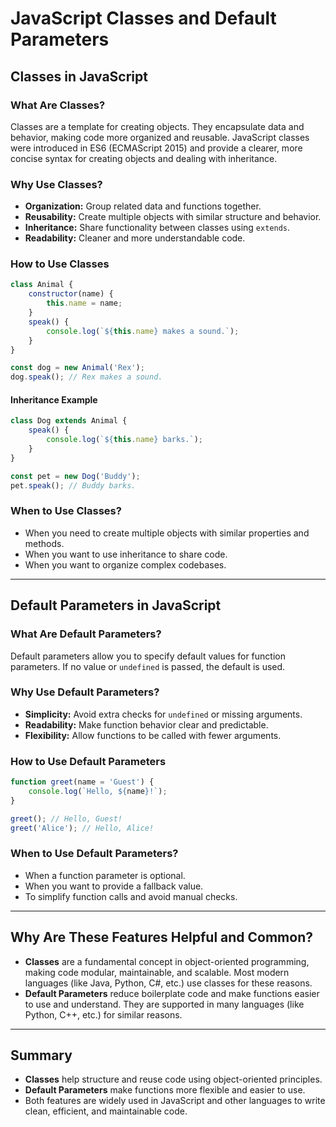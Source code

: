 # JavaScript Classes and Default Parameters

## Classes in JavaScript

### What Are Classes?
Classes are a template for creating objects. They encapsulate data and behavior, making code more organized and reusable. JavaScript classes were introduced in ES6 (ECMAScript 2015) and provide a clearer, more concise syntax for creating objects and dealing with inheritance.

### Why Use Classes?
- **Organization:** Group related data and functions together.
- **Reusability:** Create multiple objects with similar structure and behavior.
- **Inheritance:** Share functionality between classes using `extends`.
- **Readability:** Cleaner and more understandable code.

### How to Use Classes

```js
class Animal {
    constructor(name) {
        this.name = name;
    }
    speak() {
        console.log(`${this.name} makes a sound.`);
    }
}

const dog = new Animal('Rex');
dog.speak(); // Rex makes a sound.
```

#### Inheritance Example

```js
class Dog extends Animal {
    speak() {
        console.log(`${this.name} barks.`);
    }
}

const pet = new Dog('Buddy');
pet.speak(); // Buddy barks.
```

### When to Use Classes?
- When you need to create multiple objects with similar properties and methods.
- When you want to use inheritance to share code.
- When you want to organize complex codebases.

---

## Default Parameters in JavaScript

### What Are Default Parameters?
Default parameters allow you to specify default values for function parameters. If no value or `undefined` is passed, the default is used.

### Why Use Default Parameters?
- **Simplicity:** Avoid extra checks for `undefined` or missing arguments.
- **Readability:** Make function behavior clear and predictable.
- **Flexibility:** Allow functions to be called with fewer arguments.

### How to Use Default Parameters

```js
function greet(name = 'Guest') {
    console.log(`Hello, ${name}!`);
}

greet(); // Hello, Guest!
greet('Alice'); // Hello, Alice!
```

### When to Use Default Parameters?
- When a function parameter is optional.
- When you want to provide a fallback value.
- To simplify function calls and avoid manual checks.

---

## Why Are These Features Helpful and Common?

- **Classes** are a fundamental concept in object-oriented programming, making code modular, maintainable, and scalable. Most modern languages (like Java, Python, C#, etc.) use classes for these reasons.
- **Default Parameters** reduce boilerplate code and make functions easier to use and understand. They are supported in many languages (like Python, C++, etc.) for similar reasons.

---

## Summary

- **Classes** help structure and reuse code using object-oriented principles.
- **Default Parameters** make functions more flexible and easier to use.
- Both features are widely used in JavaScript and other languages to write clean, efficient, and maintainable code.
